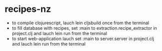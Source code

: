 # recipes-nz

- to compile clojurescript, lauch lein cljsbuild once from the terminal
- to fill database with recipes, set :main to extraction.recipe_extractor in project.clj and
  lauch lein run from the terminal
- to start web-application lauch set :main to server.server in project.clj and
  lauch lein run from the terminal
